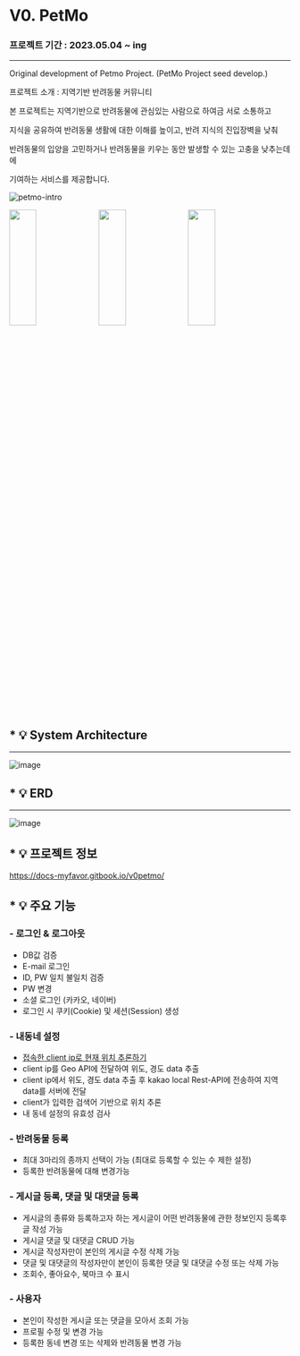 # V0. PetMo
### 프로젝트 기간 : 2023.05.04 ~ ing
---
Original development of Petmo Project.
(PetMo Project seed develop.)

프로젝트 소개 :
지역기반 반려동물 커뮤니티 

본 프로젝트는 지역기반으로 반려동물에 관심있는 사람으로 하여금 서로 소통하고 

지식을 공유하여 반려동물 생활에 대한 이해를 높이고, 반려 지식의 진입장벽을 낮춰

반려동물의 입양을 고민하거나 반려동물을 키우는 동안 발생할 수 있는 고충을 낮추는데에 

기여하는 서비스를 제공합니다. 

![petmo-intro](https://github.com/sliverKi/V0.PetMo/assets/121347506/549b2a20-92c0-4846-8afb-18d44c5a1eb7)

<p align="center">
    <p><p>
    <img src="https://github.com/sliverKi/V0.PetMo/assets/121347506/5c636829-2321-44c4-9003-286db11425d0" width="31%" height="23%">
    <img src="https://github.com/sliverKi/V0.PetMo/assets/121347506/4c3c4cca-ffd2-47b6-94a2-92c4941bd933" width="31%" height="23%">
    <img src="https://github.com/sliverKi/V0.PetMo/assets/121347506/2b298a41-42b4-4921-8fc3-13ba7115e843" width="31%" height="23%">
</p>



## * :bulb: System Architecture
---
![image](https://github.com/sliverKi/V0.PetMo/assets/121347506/d3d461d1-4fcb-4168-b2b6-1afb603425c5)

## * :bulb: ERD 
---
![image](https://github.com/sliverKi/V0.PetMo/assets/121347506/7c3c1917-ec56-4361-91f3-f6490af54cd8)

## * :bulb: 프로젝트 정보
https://docs-myfavor.gitbook.io/v0petmo/

## * :bulb: 주요 기능 
    
### - 로그인 & 로그아웃
   - DB값 검증
   - E-mail 로그인
   - ID, PW 일치 불일치 검증 
   - PW 변경
   - 소셜 로그인 (카카오, 네이버)
   - 로그인 시 쿠키(Cookie) 및 세션(Session) 생성
     
### - 내동네 설정
   - [접속한 client ip로 현재 위치 추론하기](https://velog.io/@sliverki/project-Client-IP-%EC%B6%94%EC%A0%81%ED%95%98%EA%B8%B0)
   - client ip를 Geo API에 전달하여 위도, 경도 data 추출
   - client ip에서 위도, 경도 data 추출 후 kakao local Rest-API에 전송하여 지역 data를 서버에 전달  
   - client가 입력한 검색어 기반으로 위치 추론
   - 내 동네 설정의 유효성 검사

### - 반려동물 등록
   - 최대 3마리의 종까지 선택이 가능 (최대로 등록할 수 있는 수 제한 설정)
   - 등록한 반려동물에 대해 변경가능
   
### - 게시글 등록, 댓글 및 대댓글 등록
   - 게시글의 종류와 등록하고자 하는 게시글이 어떤 반려동물에 관한 정보인지 등록후 글 작성 가능
   - 게시글 댓글 및 대댓글 CRUD 가능
   - 게시글 작성자만이 본인의 게시글 수정 삭제 가능
   - 댓글 및 대댓글의 작성자만이 본인이 등록한 댓글 및 대댓글 수정 또는 삭제 가능
   - 조회수, 좋아요수, 북마크 수 표시 

### - 사용자 
   - 본인이 작성한 게시글 또는 댓글을 모아서 조회 가능
   - 프로필 수정 및 변경 가능
   - 등록한 동네 변경 또는 삭제와 반려동물 변경 가능

